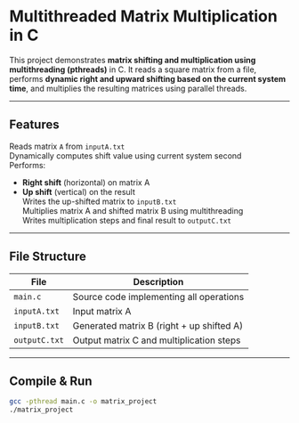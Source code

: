 
#  Multithreaded Matrix Multiplication in C

This project demonstrates **matrix shifting and multiplication using multithreading (pthreads)** in C. It reads a square matrix from a file, performs **dynamic right and upward shifting based on the current system time**, and multiplies the resulting matrices using parallel threads.

---

## Features

 Reads matrix `A` from `inputA.txt`  
 Dynamically computes shift value using current system second  
 Performs:
-  **Right shift** (horizontal) on matrix A
-  **Up shift** (vertical) on the result  
 Writes the up-shifted matrix to `inputB.txt`  
 Multiplies matrix A and shifted matrix B using multithreading  
 Writes multiplication steps and final result to `outputC.txt`

---

## File Structure

| File            | Description                                  |
|-----------------|----------------------------------------------|
| `main.c`        | Source code implementing all operations      |
| `inputA.txt`    | Input matrix A                               |
| `inputB.txt`    | Generated matrix B (right + up shifted A)    |
| `outputC.txt`   | Output matrix C and multiplication steps     |

---

##  Compile & Run

```bash
gcc -pthread main.c -o matrix_project
./matrix_project
